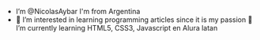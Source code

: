 - I’m @NicolasAybar I'm from Argentina
- 👀 I’m interested in learning programming articles since it is my passion
 🌱 I’m currently learning HTML5, CSS3, Javascript en Alura latan

